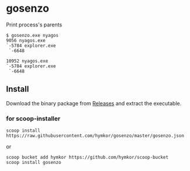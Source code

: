 gosenzo
=======

Print process's parents

```
$ gosenzo.exe nyagos
9056 nyagos.exe
`-5784 explorer.exe
 `-6648

10952 nyagos.exe
`-5784 explorer.exe
 `-6648
```

Install
-------

Download the binary package from [Releases](https://github.com/hymkor/gosenzo/releases) and extract the executable.

### for scoop-installer

```
scoop install https://raw.githubusercontent.com/hymkor/gosenzo/master/gosenzo.json
```

or

```
scoop bucket add hymkor https://github.com/hymkor/scoop-bucket
scoop install gosenzo
```
